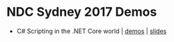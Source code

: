 # NDC Sydney 2017 Demos

 - C# Scripting in the .NET Core world | [demos](https://github.com/filipw/ndc-sydney-2017-demos/tree/master/scripting) | [slides](https://filipw.github.io/ndcsydney2017-1)
